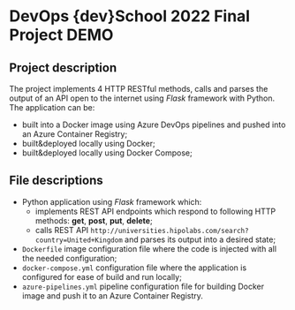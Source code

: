 # DevOps {dev}School 2022 Final Project DEMO

## Project description

The project implements 4 HTTP RESTful methods, calls and parses the output of an API open to the internet using *Flask* framework with Python.
The application can be:
- built into a Docker image using Azure DevOps pipelines and pushed into an Azure Container Registry;
- built&deployed locally using Docker;
- built&deployed locally using Docker Compose;

## File descriptions

- Python application using *Flask* framework which:
  - implements REST API endpoints which respond to following HTTP methods: **get**, **post**, **put**, **delete**;
  - calls REST API `http://universities.hipolabs.com/search?country=United+Kingdom` and parses its output into a desired state;
- `Dockerfile` image configuration file where the code is injected with all the needed configuration;
- `docker-compose.yml` configuration file where the application is configured for ease of build and run locally;
- `azure-pipelines.yml` pipeline configuration file for building Docker image and push it to an Azure Container Registry.